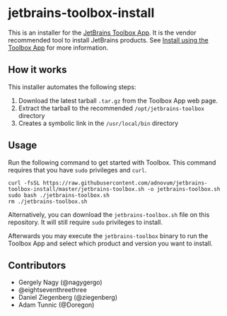 # jetbrains-toolbox-install

This is an installer for the [JetBrains Toolbox App](https://www.jetbrains.com/toolbox-app/). It is the vendor recommended tool to install JetBrains products. See [Install using the Toolbox App](https://www.jetbrains.com/help/idea/installation-guide.html#toolbox) for more information.

## How it works

This installer automates the following steps:

1. Download the latest tarball `.tar.gz` from the Toolbox App web page.
2. Extract the tarball to the recommended `/opt/jetbrains-toolbox` directory
3. Creates a symbolic link in the `/usr/local/bin` directory

## Usage

Run the following command to get started with Toolbox. This command requires that you have `sudo` privileges and `curl`.  
```shell
curl -fsSL https://raw.githubusercontent.com/adnovum/jetbrains-toolbox-install/master/jetbrains-toolbox.sh -o jetbrains-toolbox.sh
sudo bash ./jetbrains-toolbox.sh
rm ./jetbrains-toolbox.sh
```

Alternatively, you can download the `jetbrains-toolbox.sh` file on this repository. It will still require `sudo` privileges to install.

Afterwards you may execute the `jetbrains-toolbox` binary to run the Toolbox App and select which product and version you want to install.

## Contributors

 - Gergely Nagy (@nagygergo)
 - @eightseventhreethree
 - Daniel Ziegenberg (@ziegenberg)
 - Adam Tunnic (@Doregon)


